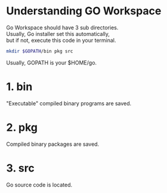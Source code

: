 # Understanding GO Workspace
Go Workspace should have 3 sub directories.  
Usually, Go installer set this automatically,  
but if not, execute this code in your terminal.  
```zsh
mkdir $GOPATH/bin pkg src
```
Usually, GOPATH is your $HOME/go.

# 1. bin
"Executable" compiled binary programs are saved.

# 2. pkg
Compiled binary packages are saved.

# 3. src
Go source code is located.